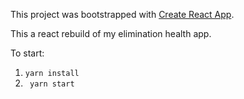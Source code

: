 This project was bootstrapped with [Create React App](https://github.com/facebookincubator/create-react-app).

This a react rebuild of my elimination health app. 

To start:

1. ```yarn install```
2. ``` yarn start```

